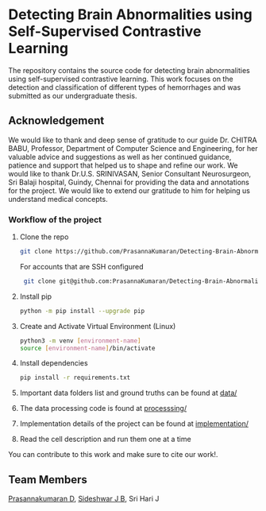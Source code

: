 # Detecting Brain Abnormalities using Self-Supervised Contrastive Learning
The repository contains the source code for detecting brain abnormalities using self-supervised contrastive learning. This work focuses on the detection and classification of different types of hemorrhages and was submitted as our undergraduate thesis.

## Acknowledgement
We would like to thank and deep sense of gratitude to our guide Dr. CHITRA BABU, Professor, Department of Computer Science and Engineering, for her valuable advice and suggestions as well as her continued guidance, patience and support that helped us to shape and refine our work. We would like to thank Dr.U.S. SRINIVASAN, Senior Consultant Neurosurgeon, Sri Balaji hospital, Guindy, Chennai for providing the data and annotations for the project. We would like to extend our gratitude to him for helping us understand medical concepts.

### Workflow of the project

1. Clone the repo
   ```sh
   git clone https://github.com/PrasannaKumaran/Detecting-Brain-Abnormalities-using-Self-Supervised-Contrastive-Learning.git
   ```
   For accounts that are SSH configured
   ```sh
    git clone git@github.com:PrasannaKumaran/Detecting-Brain-Abnormalities-using-Self-Supervised-Contrastive-Learning.git
   ```
2. Install pip
   ```sh
   python -m pip install --upgrade pip
   ```
3. Create and Activate Virtual Environment (Linux)
   ```sh
   python3 -m venv [environment-name]
   source [environment-name]/bin/activate
   ```
4. Install dependencies
   ```sh
   pip install -r requirements.txt
   ```

5. Important data folders list and ground truths can be found at [data/](https://github.com/PrasannaKumaran/Detecting-Brain-Abnormalities-using-Self-Supervised-Contrastive-Learning/blob/main/data/)
 
6. The data processing code is found at [processsing/](https://github.com/PrasannaKumaran/Detecting-Brain-Abnormalities-using-Self-Supervised-Contrastive-Learning/blob/main/processing/)

7. Implementation details of the project can be found at [implementation/](https://github.com/PrasannaKumaran/Detecting-Brain-Abnormalities-using-Self-Supervised-Contrastive-Learning/blob/main/implementation/)

8. Read the cell description and run them one at a time

You can contribute to this work and make sure to cite our work!.

## Team Members

[Prasannakumaran D](http://github.com/PrasannaKumaran), [Sideshwar J B](https://github.com/sidesh27), Sri Hari J
